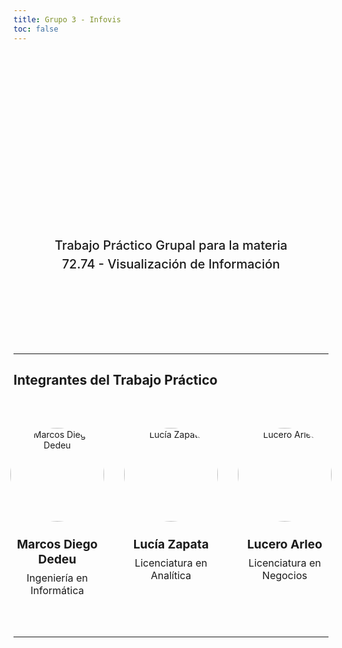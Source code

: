```yaml
---
title: Grupo 3 - Infovis
toc: false
---
```


<div class="hero">
  <h1>Airbnb CABA</h1>
  <h2>Trabajo Práctico Grupal para la materia 72.74 - Visualización de Información</h2>
</div>

---

## Integrantes del Trabajo Práctico

<div class="team-container">
  <div class="team-member">
    <img src="https://via.placeholder.com/150" alt="Marcos Diego Dedeu">
    <h3>Marcos Diego Dedeu</h3>
    <p>Ingeniería en Informática</p>
  </div>
  <div class="team-member">
    <img src="https://via.placeholder.com/150" alt="Lucía Zapata">
    <h3>Lucía Zapata</h3>
    <p>Licenciatura en Analítica</p>
  </div>
  <div class="team-member">
    <img src="https://via.placeholder.com/150" alt="Lucero Arleo">
    <h3>Lucero Arleo</h3>
    <p>Licenciatura en Negocios</p>
  </div>
</div>

---
<style>

.hero {
  display: flex;
  flex-direction: column;
  align-items: center;
  font-family: var(--sans-serif);
  margin: 4rem 0 8rem;
  text-wrap: balance;
  text-align: center;
}

.hero h1 {
  margin: 1rem 0;
  padding: 1rem 0;
  max-width: none;
  font-size: 14vw;
  font-weight: 900;
  line-height: 1;
  background: linear-gradient(30deg, var(--theme-foreground-focus), currentColor);
  -webkit-background-clip: text;
  -webkit-text-fill-color: transparent;
  background-clip: text;
}

.hero h2 {
  margin: 0;
  max-width: 34em;
  font-size: 20px;
  font-style: initial;
  font-weight: 500;
  line-height: 1.5;
  color: var(--theme-foreground-muted);
}

@media (min-width: 640px) {
  .hero h1 {
    font-size: 90px;
  }
}

.team-container {
  display: flex;
  justify-content: center;
  gap: 2rem;
  margin: 4rem 0;
}

.team-member {
  text-align: center;
  font-family: var(--sans-serif);
}

.team-member img {
  border-radius: 50%;
  width: 150px;
  height: 150px;
  margin-bottom: 1rem;
  border: 2px solid var(--theme-foreground);
  object-fit: cover;
}

.team-member h3 {
  margin: 0.5rem 0;
  font-size: 1.2rem;
  font-weight: 700;
  color: var(--theme-foreground);
}

.team-member p {
  margin: 0;
  font-size: 1rem;
  color: var(--theme-foreground-muted);
}

</style>
